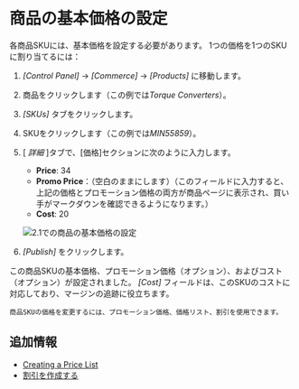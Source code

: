 # 商品の基本価格の設定

各商品SKUには、基本価格を設定する必要があります。 1つの価格を1つのSKUに割り当てるには：

1.  *[Control Panel]* → *[Commerce]* → *[Products]* に移動します。

2.  商品をクリックします（この例では*Torque Converters*）。

3.  *[SKUs]* タブをクリックします。

4.  SKUをクリックします（この例では*MIN55859*）。

5.  [ *詳細* ]タブで、[価格]セクションに次のように入力します。

      - **Price**: 34
      - **Promo Price**：（空白のままにします）（このフィールドに入力すると、上記の価格とプロモーション価格の両方が商品ページに表示され、買い手がマークダウンを確認できるようになります。）
      - **Cost**: 20

    ![2.1での商品の基本価格の設定](./setting-a-products-base-price/images/01.png)

6.  *[Publish]* をクリックします。

この商品SKUの基本価格、プロモーション価格（オプション）、およびコスト（オプション）が設定されました。 *[Cost]* フィールドは、このSKUのコストに対応しており、マージンの追跡に役立ちます。

```{note}
商品SKUの価格を変更するには、プロモーション価格、価格リスト、割引を使用できます。
```

## 追加情報

  - [Creating a Price List](./creating-a-price-list.md)
  - [割引を作成する](../../promoting-products/creating-a-discount.md)
